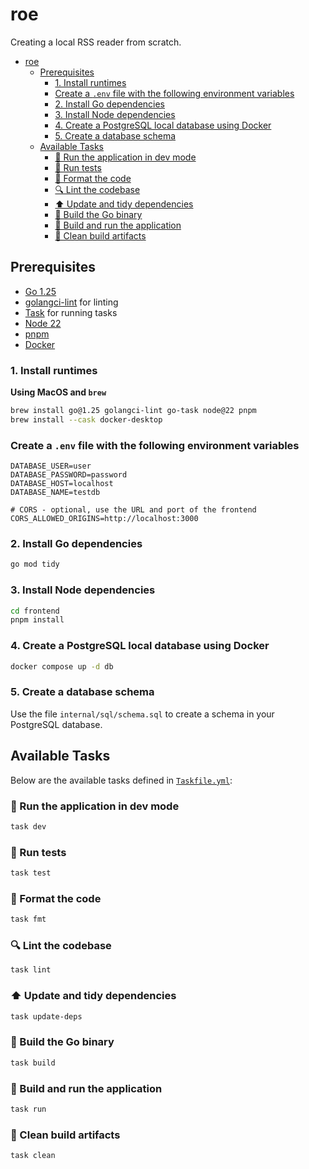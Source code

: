 # roe

Creating a local RSS reader from scratch.

<!-- TOC -->
* [roe](#roe)
  * [Prerequisites](#prerequisites)
    * [1. Install runtimes](#1-install-runtimes)
    * [Create a `.env` file with the following environment variables](#create-a-env-file-with-the-following-environment-variables)
    * [2. Install Go dependencies](#2-install-go-dependencies)
    * [3. Install Node dependencies](#3-install-node-dependencies)
    * [4. Create a PostgreSQL local database using Docker](#4-create-a-postgresql-local-database-using-docker)
    * [5. Create a database schema](#5-create-a-database-schema)
  * [Available Tasks](#available-tasks)
    * [🚀 Run the application in dev mode](#-run-the-application-in-dev-mode)
    * [🧪 Run tests](#-run-tests)
    * [🎨 Format the code](#-format-the-code)
    * [🔍 Lint the codebase](#-lint-the-codebase)
    * [⬆️ Update and tidy dependencies](#-update-and-tidy-dependencies)
    * [🔧 Build the Go binary](#-build-the-go-binary)
    * [🚀 Build and run the application](#-build-and-run-the-application)
    * [🧹 Clean build artifacts](#-clean-build-artifacts)
<!-- TOC -->

## Prerequisites

- [Go 1.25](https://go.dev)
- [golangci-lint](https://golangci-lint.run/) for linting
- [Task](https://taskfile.dev/) for running tasks
- [Node 22](https://nodejs.org/en)
- [pnpm](https://pnpm.io/)
- [Docker](https://www.docker.com/)

### 1. Install runtimes

**Using MacOS and `brew`**

```bash
brew install go@1.25 golangci-lint go-task node@22 pnpm
brew install --cask docker-desktop
```

### Create a `.env` file with the following environment variables

```dotenv
DATABASE_USER=user
DATABASE_PASSWORD=password
DATABASE_HOST=localhost
DATABASE_NAME=testdb

# CORS - optional, use the URL and port of the frontend
CORS_ALLOWED_ORIGINS=http://localhost:3000
```

### 2. Install Go dependencies

```bash
go mod tidy
```

### 3. Install Node dependencies

```bash
cd frontend
pnpm install
```

### 4. Create a PostgreSQL local database using Docker

```bash
docker compose up -d db
```

### 5. Create a database schema

Use the file `internal/sql/schema.sql` to create a schema in your PostgreSQL database.

## Available Tasks

Below are the available tasks defined in [`Taskfile.yml`](./Taskfile.yml):

### 🚀 Run the application in dev mode

```sh
task dev
```

### 🧪 Run tests

```sh
task test
```

### 🎨 Format the code

```sh
task fmt
```

### 🔍 Lint the codebase

```sh
task lint
```

### ⬆️ Update and tidy dependencies

```sh
task update-deps
```

### 🔧 Build the Go binary

```sh
task build
```

### 🚀 Build and run the application

```sh
task run
```

### 🧹 Clean build artifacts

```sh
task clean
```

